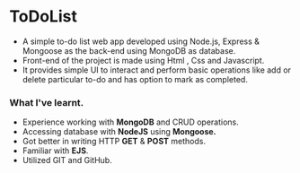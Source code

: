 # ToDoList
<ul>
  <li>A simple to-do list web app developed using Node.js, Express & Mongoose as the back-end using MongoDB as database.</li>
  <li>Front-end of the project is made using Html , Css and Javascript.</li>
  <li>It provides simple UI to interact and perform basic operations like add or delete particular to-do and has option to mark as completed.</li>
</ul>

<h3>What I've learnt.</h3>
<ul>
  <li>Experience working with <b>MongoDB</b> and CRUD operations.</li>
  <li>Accessing database with <b>NodeJS</b> using <b>Mongoose.</b></li>
  <li>Got better in writing HTTP <b>GET</b> & <b>POST</b> methods.</li>
  <li>Familiar with <b>EJS</b>.</i>
<li>Utilized GIT and GitHub.</li>
</ul>
  
